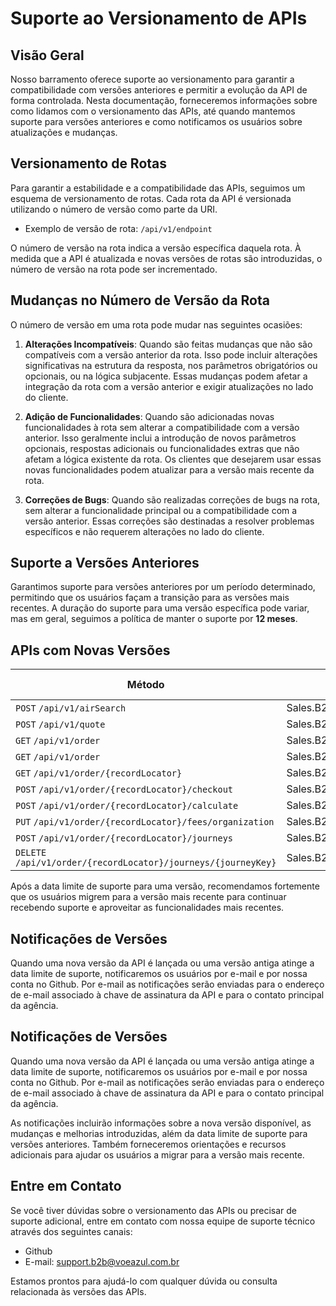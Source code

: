 # Suporte ao Versionamento de APIs

## Visão Geral
Nosso barramento oferece suporte ao versionamento para garantir a compatibilidade com versões anteriores e permitir a evolução da API de forma controlada. Nesta documentação, forneceremos informações sobre como lidamos com o versionamento das APIs, até quando mantemos suporte para versões anteriores e como notificamos os usuários sobre atualizações e mudanças.

## Versionamento de Rotas
Para garantir a estabilidade e a compatibilidade das APIs, seguimos um esquema de versionamento de rotas. Cada rota da API é versionada utilizando o número de versão como parte da URI.

- Exemplo de versão de rota: `/api/v1/endpoint`

O número de versão na rota indica a versão específica daquela rota. À medida que a API é atualizada e novas versões de rotas são introduzidas, o número de versão na rota pode ser incrementado.

## Mudanças no Número de Versão da Rota
O número de versão em uma rota pode mudar nas seguintes ocasiões:

1. **Alterações Incompatíveis**: Quando são feitas mudanças que não são compatíveis com a versão anterior da rota. Isso pode incluir alterações significativas na estrutura da resposta, nos parâmetros obrigatórios ou opcionais, ou na lógica subjacente. Essas mudanças podem afetar a integração da rota com a versão anterior e exigir atualizações no lado do cliente.

2. **Adição de Funcionalidades**: Quando são adicionadas novas funcionalidades à rota sem alterar a compatibilidade com a versão anterior. Isso geralmente inclui a introdução de novos parâmetros opcionais, respostas adicionais ou funcionalidades extras que não afetam a lógica existente da rota. Os clientes que desejarem usar essas novas funcionalidades podem atualizar para a versão mais recente da rota.

3. **Correções de Bugs**: Quando são realizadas correções de bugs na rota, sem alterar a funcionalidade principal ou a compatibilidade com a versão anterior. Essas correções são destinadas a resolver problemas específicos e não requerem alterações no lado do cliente.

## Suporte a Versões Anteriores
Garantimos suporte para versões anteriores por um período determinado, permitindo que os usuários façam a transição para as versões mais recentes. A duração do suporte para uma versão específica pode variar, mas em geral, seguimos a política de manter o suporte por __12 meses__.

## APIs com Novas Versões
|Método                                                                                                    |API                              | Versão | Data Limite de Suporte  |
|----------------------------------------------------------------------------------------------------------|---------------------------------|--------|-------------------------|
|`POST` `/api/v1/airSearch`                                                                                |Sales.B2B.Shopping.Api           | 1.0    | 25/04/2025              |
|`POST` `/api/v1/quote`                                                                                    |Sales.B2B.Shopping.Api           | 1.0    | 25/04/2025              |
|`GET` `/api/v1/order`                                                                                     |Sales.B2B.Order.Api              | 1.0    | 25/04/2025              |
|`GET` `/api/v1/order`                                                                                     |Sales.B2B.Order.Management.Api   | 1.0    | 21/05/2025              |
|`GET` `/api/v1/order/{recordLocator}`                                                                     |Sales.B2B.Order.Management.Api   | 1.0    | 21/05/2025              |
|`POST` `/api/v1/order/{recordLocator}/checkout`                                                           |Sales.B2B.Order.Management.Api   | 1.0    | 21/05/2025              |
|`POST` `/api/v1/order/{recordLocator}/calculate`                                                          |Sales.B2B.Order.Management.Api   | 1.0    | 21/05/2025              |
|`PUT` `/api/v1/order/{recordLocator}/fees/organization`                                                   |Sales.B2B.Order.Management.Api   | 1.0    | 21/05/2025              |
|`POST` `/api/v1/order/{recordLocator}/journeys`                                                           |Sales.B2B.Order.Management.Api   | 1.0    | 21/05/2025              |
|`DELETE` `/api/v1/order/{recordLocator}/journeys/{journeyKey}`                                            |Sales.B2B.Order.Management.Api   | 1.0    | 21/05/2025              |

Após a data limite de suporte para uma versão, recomendamos fortemente que os usuários migrem para a versão mais recente para continuar recebendo suporte e aproveitar as funcionalidades mais recentes.

## Notificações de Versões
Quando uma nova versão da API é lançada ou uma versão antiga atinge a data limite de suporte, notificaremos os usuários por e-mail e por nossa conta no Github. Por e-mail as notificações serão enviadas para o endereço de e-mail associado à chave de assinatura da API e para o contato principal da agência.

## Notificações de Versões
Quando uma nova versão da API é lançada ou uma versão antiga atinge a data limite de suporte, notificaremos os usuários por e-mail e por nossa conta no Github. Por e-mail as notificações serão enviadas para o endereço de e-mail associado à chave de assinatura da API e para o contato principal da agência.

As notificações incluirão informações sobre a nova versão disponível, as mudanças e melhorias introduzidas, além da data limite de suporte para versões anteriores. Também forneceremos orientações e recursos adicionais para ajudar os usuários a migrar para a versão mais recente.

## Entre em Contato
Se você tiver dúvidas sobre o versionamento das APIs ou precisar de suporte adicional, entre em contato com nossa equipe de suporte técnico através dos seguintes canais:

- Github
- E-mail: support.b2b@voeazul.com.br

Estamos prontos para ajudá-lo com qualquer dúvida ou consulta relacionada às versões das APIs.
